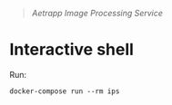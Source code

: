 > *Aetrapp Image Processing Service*


# Interactive shell

Run:
    
    docker-compose run --rm ips